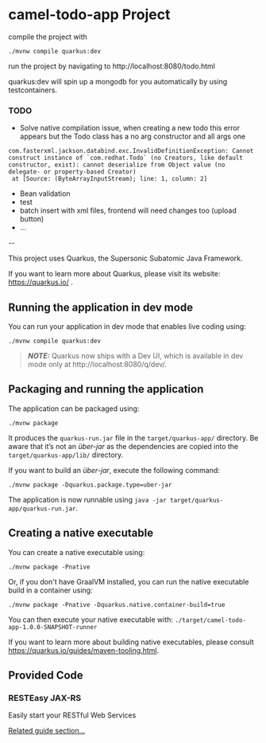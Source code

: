 # camel-todo-app Project

compile the project with
```shell script
./mvnw compile quarkus:dev
```

run the project by navigating to http://localhost:8080/todo.html

quarkus:dev will spin up a mongodb for you automatically by using testcontainers.

### TODO

* Solve native compilation issue, when creating a new todo this error appears but the Todo class has a no arg constructor and all args one
```
com.fasterxml.jackson.databind.exc.InvalidDefinitionException: Cannot construct instance of `com.redhat.Todo` (no Creators, like default constructor, exist): cannot deserialize from Object value (no delegate- or property-based Creator)
 at [Source: (ByteArrayInputStream); line: 1, column: 2]
```
* Bean validation
* test
* batch insert with xml files, frontend will need changes too (upload button)
* ...

--

This project uses Quarkus, the Supersonic Subatomic Java Framework.

If you want to learn more about Quarkus, please visit its website: https://quarkus.io/ .

## Running the application in dev mode

You can run your application in dev mode that enables live coding using:
```shell script
./mvnw compile quarkus:dev
```

> **_NOTE:_**  Quarkus now ships with a Dev UI, which is available in dev mode only at http://localhost:8080/q/dev/.

## Packaging and running the application

The application can be packaged using:
```shell script
./mvnw package
```
It produces the `quarkus-run.jar` file in the `target/quarkus-app/` directory.
Be aware that it’s not an _über-jar_ as the dependencies are copied into the `target/quarkus-app/lib/` directory.

If you want to build an _über-jar_, execute the following command:
```shell script
./mvnw package -Dquarkus.package.type=uber-jar
```

The application is now runnable using `java -jar target/quarkus-app/quarkus-run.jar`.

## Creating a native executable

You can create a native executable using: 
```shell script
./mvnw package -Pnative
```

Or, if you don't have GraalVM installed, you can run the native executable build in a container using: 
```shell script
./mvnw package -Pnative -Dquarkus.native.container-build=true
```

You can then execute your native executable with: `./target/camel-todo-app-1.0.0-SNAPSHOT-runner`

If you want to learn more about building native executables, please consult https://quarkus.io/guides/maven-tooling.html.

## Provided Code

### RESTEasy JAX-RS

Easily start your RESTful Web Services

[Related guide section...](https://quarkus.io/guides/getting-started#the-jax-rs-resources)

